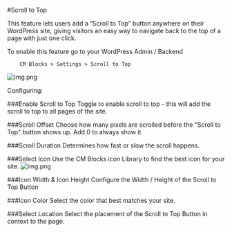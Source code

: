 #Scroll to Top

This feature lets users add a “Scroll to Top” button anywhere on their WordPress site, giving visitors an easy way to navigate back to the top of a page with just one click.

To enable this feature go to your WordPress Admin / Backend

```     CM Blocks > Settings > Scroll to Top      ```

![img.png](images/img.png)

Configuring:

###Enable Scroll to Top
Toggle to enable scroll to top - this will add the scroll to top to all pages of the site.

###Scroll Offset
Choose how many pixels are scrolled before the "Scroll to Top" button shows up.
Add 0 to always show it.

###Scroll Duration
Determines how fast or slow the scroll happens.

###Select Icon
Use the CM Blocks icon Library to find the best icon for your site.
![img.png](images/icon-library.png)

###Icon Width & Icon Height
Configure the Width / Height of the Scroll to Top Button

###Icon Color
Select the color that best matches your site.

###Select Location
Select the placement of the Scroll to Top Button in context to the page.